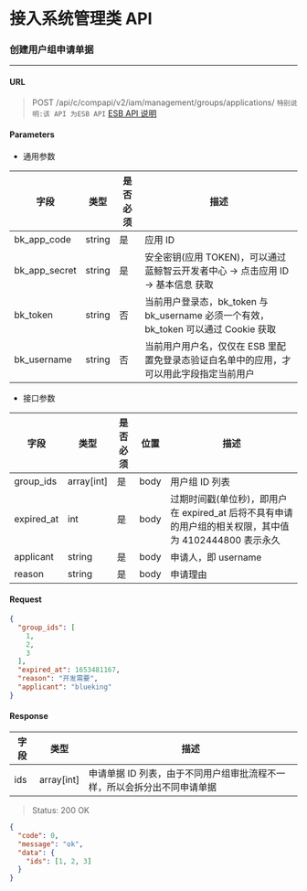 # 接入系统管理类 API
### 创建用户组申请单据

-------

#### URL

> POST /api/c/compapi/v2/iam/management/groups/applications/
> `特别说明:该 API 为ESB API` [ESB API 说明](../01-Overview/01-BackendAPIvsESBAPI.md)


#### Parameters

* 通用参数

| 字段 |  类型 |是否必须  | 描述  |
|--------|--------|--------|--------|
|bk_app_code|string|是|应用 ID|
|bk_app_secret|string|是|安全密钥(应用 TOKEN)，可以通过 蓝鲸智云开发者中心 -> 点击应用 ID -> 基本信息 获取|
|bk_token|string|否|当前用户登录态，bk_token 与 bk_username 必须一个有效，bk_token 可以通过 Cookie 获取|
|bk_username|string|否|当前用户用户名，仅仅在 ESB 里配置免登录态验证白名单中的应用，才可以用此字段指定当前用户|

* 接口参数

| 字段 |  类型 |是否必须  | 位置 |描述  |
|--------|--------|--------|--------|--------|
| group_ids |  array[int]  | 是| body | 用户组 ID 列表 |
| expired_at | int | 是 | body | 过期时间戳(单位秒)，即用户在 expired_at 后将不具有申请的用户组的相关权限，其中值为 4102444800 表示永久 |
| applicant | string | 是 | body | 申请人，即 username |
| reason | string | 是 | body | 申请理由 |

#### Request
```json
{
  "group_ids": [
    1,
    2,
    3
  ],
  "expired_at": 1653481167,
  "reason": "开发需要",
  "applicant": "blueking"
}
```

#### Response

| 字段      |  类型      |  描述      |
|-----------|------------|--------|
| ids | array[int]  | 申请单据 ID 列表，由于不同用户组审批流程不一样，所以会拆分出不同申请单据 |

> Status: 200 OK

```json
{
  "code": 0,
  "message": "ok",
  "data": {
    "ids": [1, 2, 3]
  }
}
```
